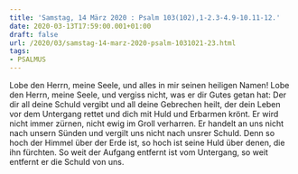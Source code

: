```yaml
---
title: 'Samstag, 14 März 2020 : Psalm 103(102),1-2.3-4.9-10.11-12.'
date: 2020-03-13T17:59:00.001+01:00
draft: false
url: /2020/03/samstag-14-marz-2020-psalm-1031021-23.html
tags: 
- PSALMUS
---
```


Lobe den Herrn, meine Seele, und alles in mir seinen heiligen Namen! Lobe den Herrn, meine Seele, und vergiss nicht, was er dir Gutes getan hat: Der dir all deine Schuld vergibt und all deine Gebrechen heilt, der dein Leben vor dem Untergang rettet und dich mit Huld und Erbarmen krönt. Er wird nicht immer zürnen, nicht ewig im Groll verharren. Er handelt an uns nicht nach unsern Sünden und vergilt uns nicht nach unsrer Schuld. Denn so hoch der Himmel über der Erde ist, so hoch ist seine Huld über denen, die ihn fürchten. So weit der Aufgang entfernt ist vom Untergang, so weit entfernt er die Schuld von uns.